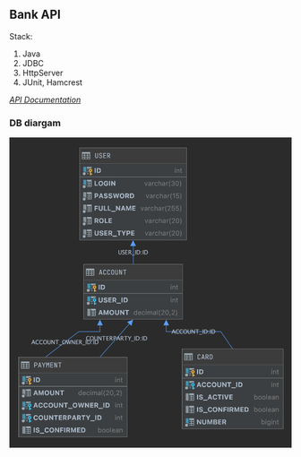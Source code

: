 ## Bank API

Stack:
1. Java
2. JDBC
3. HttpServer
4. JUnit, Hamcrest

[_API Documentation_](docs/api.md)

### DB diargam
![](diagram.png)